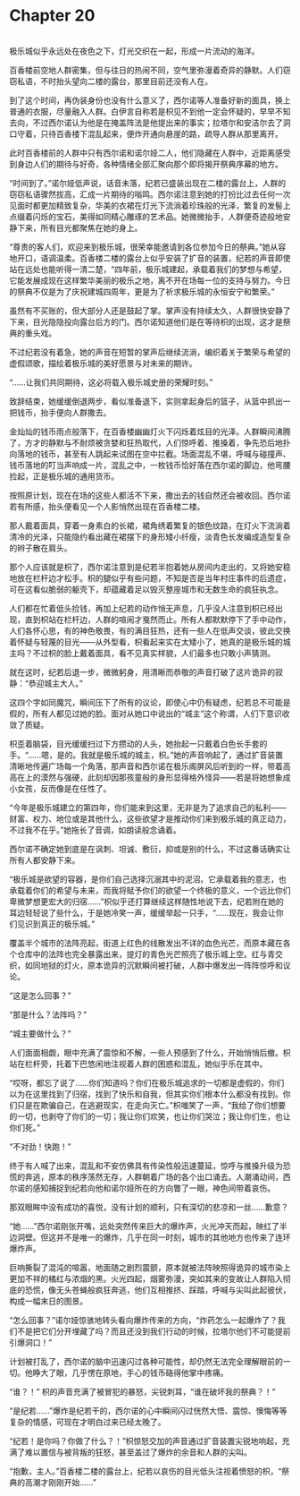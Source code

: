# Chapter 20

<br>
极乐城似乎永远处在夜色之下，灯光交织在一起，形成一片流动的海洋。

百香楼前空地人群密集，但与往日的热闹不同，空气里弥漫着奇异的静默。人们窃窃私语，不时抬头望向二楼的露台，那里目前还没有人在。

到了这个时间，再伪装身份也没有什么意义了，西尔诺等人准备好新的面具，换上普通的衣服，尽量融入人群。白伊言自称若是枳见不到他一定会怀疑的，早早不知去向，不过西尔诺认为他是在掩盖阵法是他提出来的事实；拉塔尔和安洁尔去了洞口守着，只待百香楼下混乱起来，便炸开通向悬崖的路，疏导人群从那里离开。

此时百香楼前的人群中只有西尔诺和诺尔娅二人，他们隐藏在人群中，近距离感受到身边人们的期待与好奇，各种情绪全部汇聚向那个即将揭开祭典序幕的地方。

“时间到了。”诺尔娅低声说，话音未落，纪若已盛装出现在二楼的露台上，人群的窃窃私语骤然拔高，汇成一片期待的嗡鸣。西尔诺注意到她的打扮比过去任何一次见面时都更加精致复杂，华美的衣裙在灯光下流淌着珍珠般的光泽，繁复的发髻上点缀着闪烁的宝石，美得如同精心雕琢的艺术品。她微微抬手，人群便奇迹般地安静下来，所有目光都聚焦在她的身上。

“尊贵的客人们，欢迎来到极乐城，很荣幸能邀请到各位参加今日的祭典。”她从容地开口，语调温柔。百香楼二楼的露台上似乎安装了扩音的装置，纪若的声音即使站在远处也能听得一清二楚，“四年前，极乐城建起，承载着我们的梦想与希望，它能发展成现在这样繁华美丽的极乐之地，离不开在场每一位的支持与努力。今日的祭典不仅是为了庆祝建城四周年，更是为了祈求极乐城的永恒安宁和繁荣。”

虽然有不买账的，但大部分人还是鼓起了掌。掌声没有持续太久，人群很快安静了下来，目光隐隐投向露台后方的门。西尔诺知道他们是在等待枳的出现，这才是祭典的重头戏。

不过纪若没有着急，她的声音在短暂的掌声后继续流淌，编织着关于繁荣与希望的虚假颂歌，描绘着极乐城的美好愿景与对未来的期许。

“……让我们共同期待，这必将载入极乐城史册的荣耀时刻。”

致辞结束，她缓缓倒退两步，看似准备退下，实则拿起身后的篮子，从篮中抓出一把钱币，抬手便向人群撒去。

金灿灿的钱币雨点般落下，在百香楼幽幽灯火下闪烁着炫目的光泽。人群瞬间沸腾了，方才的静默与不耐烦被贪婪和狂热取代，人们惊呼着、推搡着，争先恐后地扑向落地的钱币，甚至有人跳起来试图在空中拦截。场面混乱不堪，呼喊与碰撞声、钱币落地的叮当声响成一片，混乱之中，一枚钱币恰好落在西尔诺的脚边，他弯腰捡起，正是极乐城的通用货币。

按照原计划，现在在场的这些人都活不下来，撒出去的钱自然还会被收回。西尔诺若有所感，抬头便看见一个人影悄然出现在百香楼二楼。

那人戴着面具，穿着一身素白的长裙，裙角绣着繁复的银色纹路，在灯火下流淌着清冷的光泽，只能隐约看出藏在裙摆下的身形矮小纤瘦，淡青色长发编成造型复杂的辫子散在肩头。

那个人应该就是枳了，西尔诺注意到是纪若半抱着她从房间内走出的，又将她安稳地放在栏杆边才松手。枳的腿似乎有些问题，不知是否是当年村庄事件的后遗症，可在这看似脆弱的躯壳下，却蕴藏着足以毁灭整座城市和无数生命的疯狂执念。

人们都在忙着低头捡钱，再加上纪若的动作悄无声息，几乎没人注意到枳已经出现，直到枳站在栏杆边，人群的喧闹才戛然而止。所有人都默默停下了手中动作，人们各怀心思，有的神色敬畏，有的满目狂热，还有一些人在低声交谈，彼此交换着怀疑与轻蔑的目光——从外型看，枳看起来实在太矮小了，她真的是极乐城的城主吗？不过枳的脸上戴着面具，看不见真实样貌，人们最多也只敢小声猜测。

就在这时，纪若后退一步，微微躬身，用清晰而恭敬的声音打破了这片诡异的寂静：“恭迎城主大人。”

这四个字如同魔咒，瞬间压下了所有的议论，即使心中仍有疑虑，纪若总不可能是假的，所有人都见过她的脸。面对从她口中说出的“城主”这个称谓，人们下意识收敛了质疑。

枳歪着脑袋，目光缓缓扫过下方攒动的人头，她抬起一只戴着白色长手套的手。“……嗯，是的。我就是极乐城的城主，枳。”她的声音响起了，通过扩音装置清晰地传遍广场每一个角落，那声音和西尔诺在极乐阁屏风后听到的一样，带着高高在上的漠然与强硬，此刻却因那孩童般的身形显得格外怪异——若是将她想象成小女孩，反而像是在任性了。

“今年是极乐城建立的第四年，你们能来到这里，无非是为了追求自己的私利——财富、权力、地位或是其他什么，这些欲望才是推动你们来到极乐城的真正动力，不过我不在乎。”她拖长了音调，如朗读般念诵着。

西尔诺不确定她到底是在讽刺、坦诚、敷衍，抑或是别的什么，不过这番话确实让所有人都安静下来。

“极乐城是欲望的容器，是你们自己选择沉溺其中的泥沼。它承载着我的意志，也承载着你们的希望与未来，而我将赋予你们的欲望一个终极的意义，一个远比你们卑微梦想更宏大的归宿……”枳似乎还打算继续这样随性地说下去，纪若附在她的耳边轻轻说了些什么，于是她冷笑一声，缓缓举起一只手，“……现在，我会让你们见识到真正的极乐城。”

覆盖半个城市的法阵亮起，街道上红色的线散发出不详的血色光芒，而原本藏在各个仓库中的法阵也完全暴露出来，提灯的青色光芒照亮了极乐城上空。红与青交织，如同地狱的灯火，原本诡异的沉默瞬间被打破，人群中爆发出一阵阵惊呼和议论。

“这是怎么回事？”

“那是什么？法阵吗？”

“城主要做什么？”

人们面面相觑，眼中充满了震惊和不解，一些人预感到了什么，开始悄悄后撤。枳站在栏杆旁，托着下巴悠闲地注视着人群的困惑和混乱，她似乎乐在其中。

“哎呀，都忘了说了……你们知道吗？你们在极乐城追求的一切都是虚假的，你们以为在这里找到了归宿，找到了快乐和自我，但其实你们根本什么都没有找到。你们只是在欺骗自己，在逃避现实，在走向灭亡。”枳嗤笑了一声，“我给了你们想要的一切，也剥夺了你们的一切；我让你们欢笑，也让你们哭泣；我让你们生，也让你们死。”

“不对劲！快跑！”

终于有人喊了出来，混乱和不安仿佛具有传染性般迅速蔓延，惊呼与推搡升级为恐慌的奔逃，原本的秩序荡然无存，人群朝着广场的各个出口涌去。人潮涌动间，西尔诺的感知捕捉到纪若向他和诺尔娅所在的方向瞥了一眼，神色间带着哀伤。

那双眼眸中没有成功的喜悦，没有计划的顺利，只有深切的悲凉和一丝……歉意？

“她……”西尔诺刚张开嘴，远处突然传来巨大的爆炸声，火光冲天而起，映红了半边洞壁。但这并不是唯一的爆炸，几乎在同一时刻，城市的其他地方也传来了连环爆炸声。

巨响撕裂了混沌的喧嚣，地面随之剧烈震颤，原本就被法阵映照得诡异的城市染上更加不祥的橘红与浓烟的黑。火光四起，烟雾弥漫，突如其来的变故让人群陷入彻底的恐慌，像无头苍蝇般疯狂奔逃，他们互相推挤、踩踏，呼喊与尖叫此起彼伏，构成一幅末日的图景。

“怎么回事？”诺尔娅惊骇地转头看向爆炸传来的方向，“炸药怎么一起爆炸了？我们不是把它们分开埋藏了吗？而且还没到我们行动的时候，拉塔尔他们不可能提前引爆洞口！”

计划被打乱了，西尔诺的脑中迅速闪过各种可能性，却仍然无法完全理解眼前的一切。他睁大了眼，几乎愣在原地，手心的钱币硌得他掌中疼痛。

“谁？！” 枳的声音充满了被冒犯的暴怒，尖锐刺耳，“谁在破坏我的祭典？！”

“是纪若……”爆炸是纪若干的，西尔诺的心中瞬间闪过恍然大悟、震惊、懊悔等等复杂的情感，可现在才明白过来已经太晚了。

“纪若！是你吗？你做了什么？！”枳惊怒交加的声音通过扩音装置尖锐地响起，充满了难以置信与被背叛的狂怒，甚至盖过了爆炸的余音和人群的尖叫。

“抱歉，主人。”百香楼二楼的露台上，纪若以哀伤的目光低头注视着愤怒的枳，“祭典的高潮才刚刚开始……”
